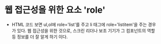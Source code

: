# 웹 접근성을 위한 요소 'role'

+ HTML 코드 보면 ul,ol에 role='list'를 주고 li 태그에 role='listitem'을 주는 경우가 있다. 웹 접근성을 위한 것으로, 스크린 리더나 보조 기기가 그 컴포넌트의 역할 등 정보를 더 잘 알게 하기 이다.
